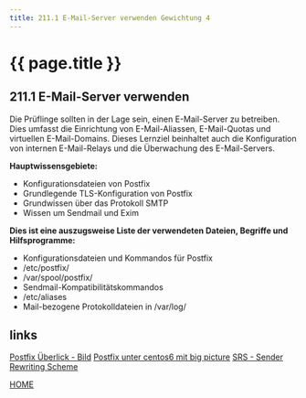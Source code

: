 ```yaml
---
title: 211.1 E-Mail-Server verwenden Gewichtung 4
---
```


# {{ page.title }}

## 211.1 E-Mail-Server verwenden

Die Prüflinge sollten in der Lage sein, einen E-Mail-Server zu betreiben.
Dies umfasst die Einrichtung von E-Mail-Aliassen, E-Mail-Quotas und virtuellen
E-Mail-Domains. Dieses Lernziel beinhaltet auch die Konfiguration von internen
E-Mail-Relays und die Überwachung des E-Mail-Servers.

**Hauptwissensgebiete:**
-   Konfigurationsdateien von Postfix
-   Grundlegende TLS-Konfiguration von Postfix
-   Grundwissen über das Protokoll SMTP
-   Wissen um Sendmail und Exim

**Dies ist eine auszugsweise Liste der verwendeten Dateien, Begriffe und
Hilfsprogramme:**
-   Konfigurationsdateien und Kommandos für Postfix
-   /etc/postfix/
-   /var/spool/postfix/
-   Sendmail-Kompatibilitätskommandos
-   /etc/aliases
-   Mail-bezogene Protokolldateien in /var/log/

## links

[Postfix Überlick - Bild](https://www.credativ.de/wp-content/uploads/2019/06/Postfix-Overview.png)
[Postfix unter centos6 mit big picture](https://dokuwiki.nausch.org/doku.php/centos:mail_c6:mta_1)
[SRS - Sender Rewriting Scheme](https://dokuwiki.nausch.org/doku.php/centos:mail_c6:mta_14)

[HOME](./)
